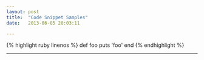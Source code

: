 ```yaml
---
layout: post
title:  "Code Snippet Samples"
date:   2013-06-05 20:03:11

---
```


{% highlight ruby linenos %}
def foo
  puts 'foo'
end
{% endhighlight %}

---
